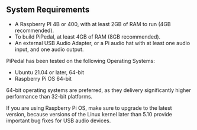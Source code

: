 ## System Requirements

* A Raspberry PI 4B or 400, with at least 2GB of RAM to run (4GB recommended).
* To build PiPedal, at least 4GB of RAM (8GB recommended).
* An external USB Audio Adapter, or a Pi audio hat with at least one audio input, and one audio output.

PiPedal has been tested on the following Operating Systems:

* Ubuntu 21.04 or later, 64-bit
* Raspberry Pi OS 64-bit

64-bit operating systems are preferred, as they delivery significantly higher performance than 32-bit platforms.

If you are using Raspberry Pi OS, make sure to upgrade to the latest version, because versions of the Linux kernel later than 5.10 provide important bug fixes for USB audio devices.
